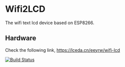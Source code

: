 # Wifi2LCD
The wifi text lcd device based on ESP8266. 

## Hardware
Check the following link, 
https://lceda.cn/eeyrw/wifi-lcd

[![Build Status](https://travis-ci.org/eeyrw/LcdTcp.svg?branch=master)](https://travis-ci.org/eeyrw/LcdTcp)

<!--stackedit_data:
eyJoaXN0b3J5IjpbLTQ0OTgwOTQwOF19
-->